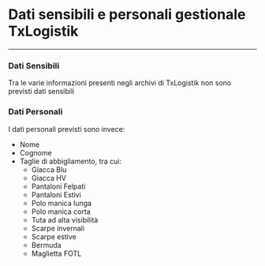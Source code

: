 # Dati sensibili e personali gestionale TxLogistik
---
### Dati Sensibili
Tra le varie informazioni presenti negli archivi di TxLogistik non sono previsti dati sensibili
### Dati Personali
I dati personali previsti sono invece:
* Nome
* Cognome 
* Taglie di abbigliamento, tra cui:
    * Giacca Blu
    * Giacca HV
    * Pantaloni Felpati
    * Pantaloni Estivi
    * Polo manica lunga
    * Polo manica corta
    * Tuta ad alta visibilità
    * Scarpe invernali
    * Scarpe estive
    * Bermuda
    * Maglietta FOTL
